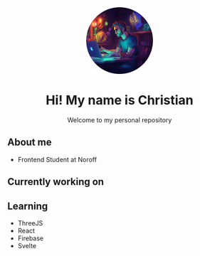 <!-- HEADER AREA -->
<div align="center">
  <img src="IMAGES/profile_md.png">
  
  <h1> Hi! My name is Christian</h1>
  <p>Welcome to my personal repository</p>
</div>

<!-- MAIN AREA -->
<h2>About me</h2>
<ul>
  <li>Frontend Student at Noroff</li>
</ul>

<h2>Currently working on</h2>

<h2>Learning</h2>
<ul>
  <li>ThreeJS</li>
  <li>React</li>
  <li>Firebase</li>
  <li>Svelte</li>
</ul>
<!--
**chrisbekk/chrisbekk** is a ✨ _special_ ✨ repository because its `README.md` (this file) appears on your GitHub profile.

Here are some ideas to get you started:

- 🔭 I’m currently working on ...
- 🌱 I’m currently learning ...
- 👯 I’m looking to collaborate on ...
- 🤔 I’m looking for help with ...
- 💬 Ask me about ...
- 📫 How to reach me: ...
- 😄 Pronouns: ...
- ⚡ Fun fact: ...
-->


